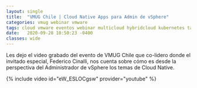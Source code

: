 ```yaml
---
layout: single
title:  "VMUG Chile | Cloud Native Apps para Admin de vSphere"
categories: vmug webinar vmware
tags: cloud vmware eventos webinar multicloud hybridcloud kubernetes tanzu
date:   2020-09-28 10:50:23 -0400
classes: wide
---
```

Les dejo el video grabado del evento de VMUG Chile que co-lidero donde el invitado especial, Federico Cinalli, nos cuenta sobre cómo es desde la perspectiva del Administrador de vSphere los temas de Cloud Native.

{% include video id="eW_ESLOCgsw" provider="youtube" %}
